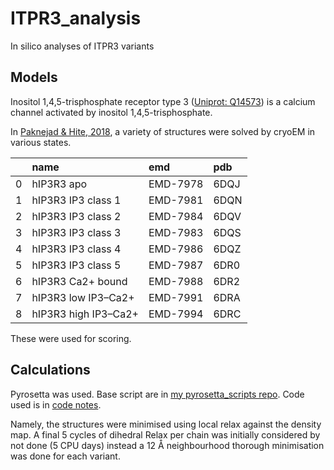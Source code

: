 # ITPR3_analysis
In silico analyses of ITPR3 variants

## Models

Inositol 1,4,5-trisphosphate receptor type 3 ([Uniprot: Q14573](https://www.uniprot.org/uniprot/Q14573))
is a calcium channel activated by inositol 1,4,5-trisphosphate.

In [Paknejad & Hite, 2018](https://www.nature.com/articles/s41594-018-0089-6), a variety of structures were solved
by cryoEM in various states. 

|    | name                 | emd      | pdb   |
|---:|:---------------------|:---------|:------|
|  0 | hIP3R3 apo           | EMD-7978 | 6DQJ  |
|  1 | hIP3R3 IP3 class 1   | EMD-7981 | 6DQN  |
|  2 | hIP3R3 IP3 class 2   | EMD-7984 | 6DQV  |
|  3 | hIP3R3 IP3 class 3   | EMD-7983 | 6DQS  |
|  4 | hIP3R3 IP3 class 4   | EMD-7986 | 6DQZ  |
|  5 | hIP3R3 IP3 class 5   | EMD-7987 | 6DR0  |
|  6 | hIP3R3 Ca2+ bound    | EMD-7988 | 6DR2  |
|  7 | hIP3R3 low IP3–Ca2+  | EMD-7991 | 6DRA  |
|  8 | hIP3R3 high IP3–Ca2+ | EMD-7994 | 6DRC  |

These were used for scoring.

## Calculations

Pyrosetta was used.
Base script are in [my pyrosetta_scripts repo](https://github.com/matteoferla/pyrosetta_scripts).
Code used is in [code notes](code.md).

Namely, the structures were minimised using local relax against the density map.
A final 5 cycles of dihedral Relax per chain was initially considered by not done (5 CPU days)
instead a 12 Å neighbourhood thorough minimisation was done for each variant.

